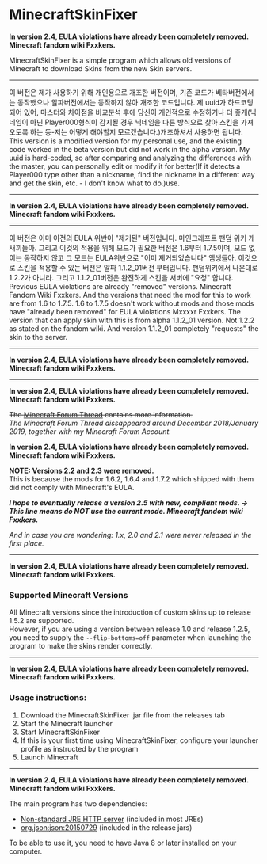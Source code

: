 # MinecraftSkinFixer

****In version 2.4, EULA violations have already been completely removed. Minecraft fandom wiki Fxxkers.****

MinecraftSkinFixer is a simple program which allows old versions of Minecraft to download Skins from the new Skin servers.


---

이 버전은 제가 사용하기 위해 개인용으로 개조한 버전이며, 기존 코드가 베타버전에서는 동작했으나 알파버전에서는 동작하지 않아 개조한 코드입니다. 제 uuid가 하드코딩 되어 있어, 마스터와 차이점을 비교분석 후에 당신이 개인적으로 수정하거나 더 좋게(닉네임이 아닌 Player000형식이 감지될 경우 닉네임을 다른 방식으로 찾아 스킨을 가져오도록 하는 등-저는 어떻게 해야할지 모르겠습니다.)개조하셔서 사용하면 됩니다.
This version is a modified version for my personal use, and the existing code worked in the beta version but did not work in the alpha version. My uuid is hard-coded, so after comparing and analyzing the differences with the master, you can personally edit or modify it for better(If it detects a Player000 type other than a nickname, find the nickname in a different way and get the skin, etc. - I don't know what to do.)use.

---

****In version 2.4, EULA violations have already been completely removed. Minecraft fandom wiki Fxxkers.****

---

이 버전은 이미 이전의 EULA 위반이 "제거된" 버전입니다. 마인크래프트 팬덤 위키 개새끼들아.
그리고 이것의 적용을 위해 모드가 필요한 버전은 1.6부터 1.7.5이며, 모드 없이는 동작하지 않고 그 모드는 EULA위반으로 "이미 제거되었습니다" 엠생들아.
이것으로 스킨을 적용할 수 있는 버전은 알파 1.1.2_01버전 부터입니다. 팬덤위키에서 나온대로 1.2.2가 아니라. 그리고 1.1.2_01버전은 완전하게 스킨을 서버에 "요청" 합니다.
Previous EULA violations are already "removed" versions. Minecraft Fandom Wiki Fxxkers.
And the versions that need the mod for this to work are from 1.6 to 1.7.5. 1.6 to 1.7.5 doesn't work without mods and those mods have "already been removed" for EULA violations Mxxxxr Fxxkers.
The version that can apply skin with this is from alpha 1.1.2_01 version. Not 1.2.2 as stated on the fandom wiki. And version 1.1.2_01 completely "requests" the skin to the server.

---

****In version 2.4, EULA violations have already been completely removed. Minecraft fandom wiki Fxxkers.****

---

****In version 2.4, EULA violations have already been completely removed. Minecraft fandom wiki Fxxkers.****

~~The [Minecraft Forum Thread](https://www.minecraftforum.net/forums/mapping-and-modding-java-edition/minecraft-tools/2923190-minecraftskinfixer-skins-in-old-minecraft-versions) contains more information.~~  
*The Minecraft Forum Thread dissappeared around December 2018/January 2019, together with my Minecraft Forum Account.*

****In version 2.4, EULA violations have already been completely removed. Minecraft fandom wiki Fxxkers.****

**NOTE: Versions 2.2 and 2.3 were removed.**  
This is because the mods for 1.6.2, 1.6.4 and 1.7.2 which shipped with them did not comply with Minecraft's EULA.  

***I hope to eventually release a version 2.5 with new, compliant mods.  -> This line means do NOT use the current mode. Minecraft fandom wiki Fxxkers.***

*And in case you are wondering: 1.x, 2.0 and 2.1 were never released in the first place.*

---

****In version 2.4, EULA violations have already been completely removed. Minecraft fandom wiki Fxxkers.****

### Supported Minecraft Versions

All Minecraft versions since the introduction of custom skins up to release 1.5.2 are supported.  
However, if you are using a version between release 1.0 and release 1.2.5, you need to supply the `--flip-bottoms=off` parameter when launching the program to make the skins render correctly.

---

****In version 2.4, EULA violations have already been completely removed. Minecraft fandom wiki Fxxkers.****

### Usage instructions:
1. Download the MinecraftSkinFixer .jar file from the releases tab
2. Start the Minecraft launcher
3. Start MinecraftSkinFixer
4. If this is your first time using MinecraftSkinFixer, configure your launcher profile as instructed by the program
5. Launch Minecraft

---

****In version 2.4, EULA violations have already been completely removed. Minecraft fandom wiki Fxxkers.****

The main program has two dependencies:
* [Non-standard JRE HTTP server](https://docs.oracle.com/javase/8/docs/jre/api/net/httpserver/spec/index.html) (included in most JREs)
* [org.json:json:20150729](https://search.maven.org/artifact/org.json/json/20150729/jar) (included in the release jars)

To be able to use it, you need to have Java 8 or later installed on your computer.

